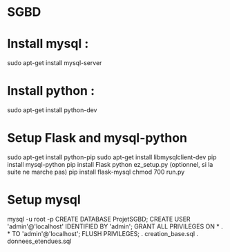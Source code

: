 # SGBD
Install mysql :
===============

sudo apt-get install mysql-server



Install python :
=================

sudo apt-get install python-dev


Setup Flask and mysql-python
============================

sudo apt-get install python-pip
sudo apt-get install libmysqlclient-dev
pip install mysql-python
pip install Flask
python ez_setup.py (optionnel, si la suite ne marche pas)
pip install flask-mysql
chmod 700 run.py

Setup mysql
===========
mysql -u root -p
CREATE DATABASE ProjetSGBD;
CREATE USER 'admin'@'localhost' IDENTIFIED BY 'admin';
GRANT ALL PRIVILEGES ON * . * TO 'admin'@'localhost';
FLUSH PRIVILEGES;
\. creation_base.sql
\. donnees_etendues.sql

